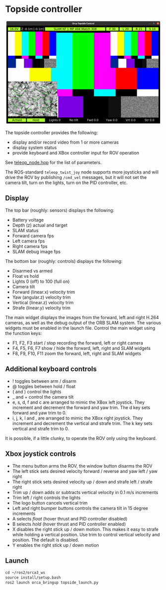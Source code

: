 # Topside controller

![Topside controller](images/topside.png)

The topside controller provides the following:
* display and/or record video from 1 or more cameras
* display system status
* provide keyboard and XBox controller input for ROV operation

See [teleop_node.hpp](include/orca_topside/teleop_node.hpp) for the list of parameters.

The ROS-standard `teleop_twist_joy` node supports more joysticks and will drive the ROV
by publishing `/cmd_vel` messages, but it will not set the camera tilt, 
turn on the lights, turn on the PID controller, etc.

## Display

The top bar (roughly: sensors) displays the following:
* Battery voltage
* Depth (z) actual and target
* SLAM status
* Forward camera fps
* Left camera fps
* Right camera fps
* SLAM debug image fps

The bottom bar (roughly: controls) displays the following:
* Disarmed vs armed
* Float vs hold
* Lights 0 (off) to 100 (full on)
* Camera tilt
* Forward (linear.x) velocity trim
* Yaw (angular.z) velocity trim
* Vertical (linear.z) velocity trim
* Strafe (linear.y) velocity trim

The main widget displays the images from the forward, left and right H.264 cameras,
as well as the debug output of the ORB SLAM system.
The various widgets must be enabled in the launch file.
Control the main widget using the function keys:
* F1, F2, F3 start / stop recording the forward, left or right camera
* F4, F5, F6, F7  show / hide the forward, left, right and SLAM widgets
* F8, F9, F10, F11 zoom the forward, left, right and SLAM widgets

## Additional keyboard controls

* ! toggles between arm / disarm
* @ toggles between hold / float
* ( and ) control the lights
* _ and + control the camera tilt
* e, s, d, f and c are arranged to mimic the XBox left joystick.
  They increment and decrement the forward and yaw trim.
  The d key sets forward and yaw trim to 0.
* i, j, k, l and , are arranged to mimic the XBox right joystick.
  They increment and decrement the vertical and strafe trim.
  The k key sets vertical and strafe trim to 0.

It is possible, if a little clunky, to operate the ROV only using the keyboard.

## Xbox joystick controls

* The menu button arms the ROV, the window button disarms the ROV
* The left stick sets desired velocity forward / reverse and yaw left / yaw right
* The right stick sets desired velocity up / down and strafe left / strafe right
* Trim up / down adds or subtracts vertical velocity in 0.1 m/s increments
* Trim left / right controls the lights
* The logo button cancels vertical trim
* Left and right bumper buttons controls the camera tilt in 15 degree increments
* A selects _float_ (hover thrust and PID controller disabled)
* B selects _hold_ (hover thrust and PID controller enabled)
* X disables the right stick up / down motion.
  This makes it easy to strafe while holding a vertical position.
  Use trim to control vertical velocity and position.
  The default is disabled.
* Y enables the right stick up / down motion

## Launch

~~~
cd ~/ros2/orca3_ws
source install/setup.bash
ros2 launch orca_bringup topside_launch.py
~~~
